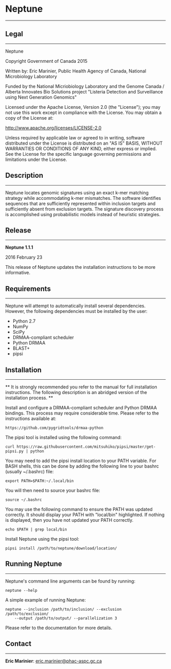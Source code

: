 # Neptune #
-----------

## Legal ##
-----------

Neptune

Copyright Government of Canada 2015

Written by: Eric Marinier, Public Health Agency of Canada,
    National Microbiology Laboratory

Funded by the National Micriobiology Laboratory and the Genome Canada / Alberta
    Innovates Bio Solutions project "Listeria Detection and Surveillance
    using Next Generation Genomics"

Licensed under the Apache License, Version 2.0 (the "License"); you may not use
this work except in compliance with the License. You may obtain a copy of the
License at:

http://www.apache.org/licenses/LICENSE-2.0

Unless required by applicable law or agreed to in writing, software distributed
under the License is distributed on an "AS IS" BASIS, WITHOUT WARRANTIES OR
CONDITIONS OF ANY KIND, either express or implied. See the License for the
specific language governing permissions and limitations under the License.

## Description ##
-----------------

Neptune locates genomic signatures using an exact k-mer matching strategy while
accommodating k-mer mismatches. The software identifies sequences that are
sufficiently represented within inclusion targets and sufficiently absent from
exclusion targets. The signature discovery process is accomplished using
probabilistic models instead of heuristic strategies.

## Release ##
-------------

**Neptune 1.1.1**

2016 February 23

This release of Neptune updates the installation instructions to be more
informative.

## Requirements ##
------------------

Neptune will attempt to automatically install several dependencies. However,
the following dependencies must be installed by the user:

- Python 2.7
- NumPy
- SciPy
- DRMAA-compliant scheduler
- Python DRMAA
- BLAST+
- pipsi

## Installation ##
------------------

**
It is strongly recommended you refer to the manual for full installation
instructions. The following description is an abridged version of the
installation process.
**

Install and configure a DRMAA-compliant scheduler and Python DRMAA bindings.
This process may require considerable time. Please refer to the
instructions available at:

	https://github.com/pygridtools/drmaa-python

The pipsi tool is installed using the following command:

	curl https://raw.githubusercontent.com/mitsuhiko/pipsi/master/get-pipsi.py | python

You may need to add the pipsi install location to your PATH variable. For BASH
shells, this can be done by adding the following line to your bashrc (usually
~/.bashrc) file:

	export PATH=$PATH:~/.local/bin

You will then need to source your bashrc file:

	source ~/.bashrc

You may use the following command to ensure the PATH was updated correctly. It
should display your PATH with "local/bin" highlighted. If nothing is displayed,
then you have not updated your PATH correctly.

	echo $PATH | grep local/bin

Install Neptune using the pipsi tool:

	pipsi install /path/to/neptune/download/location/


## Running Neptune ##
---------------------

Neptune's command line arguments can be found by running:

	neptune --help

A simple example of running Neptune:

	neptune --inclusion /path/to/inclusion/ --exclusion /path/to/exclusion/
		--output /path/to/output/ --parallelization 3

Please refer to the documentation for more details.

## Contact ##
-------------

**Eric Marinier**: eric.marinier@phac-aspc.gc.ca

